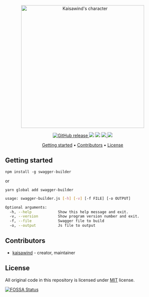 <p align="center">
  <br>
  <img src="https://repository-images.githubusercontent.com/167809029/27811780-98cd-11e9-9d47-18889b196016" alt="Kaisawind's character" width="400">
  <br>
</p>

<p align="center">
  <a href="https://github.com/kaisawind/swagger-builder/releases">
    <img src="https://img.shields.io/github/release/kaisawind/swagger-builder.svg" alt="GitHub release">
  </a>
  <img src="https://img.shields.io/badge/node-%3E%3D8.9-blue.svg" />
  <img src="https://img.shields.io/badge/npm-%3E%3D%203.0.0-blue.svg" />
  <a href="https://travis-ci.com/kaisawind/swagger-builder">
    <img src="https://travis-ci.com/kaisawind/swagger-builder.svg?token=zAYkhFNqwBwmfWpeEt2s&branch=master">
  </a>
  <a href="https://app.fossa.com/projects/git%2Bgithub.com%2Fkaisawind%2Fswagger-builder?ref=badge_shield">
    <img src="https://app.fossa.com/api/projects/git%2Bgithub.com%2Fkaisawind%2Fswagger-builder.svg?type=shield">
  </a>
</p>

<p align="center">
  <a href="#getting-started">Getting started</a> •
  <a href="#contributors">Contributors</a> •
  <a href="#license">License</a>
</p>

## Getting started

```
npm install -g swagger-builder
```
or

```
yarn global add swagger-builder
```

```bash
usage: swagger-builder.js [-h] [-v] [-f FILE] [-o OUTPUT]

Optional arguments:
  -h, --help            Show this help message and exit.
  -v, --version         Show program version number and exit.
  -f, --file            Swagger file to build
  -o, --output          Js file to output
```

## Contributors
- [kaisawind](https://github.com/kaisawind) - creator, maintainer

## License

All original code in this repository is licensed under [MIT](https://github.com/kaisawind/swagger-builder/blob/master/LICENSE) license.

[![FOSSA Status](https://app.fossa.com/api/projects/git%2Bgithub.com%2Fkaisawind%2Fswagger-builder.svg?type=large)](https://app.fossa.com/projects/git%2Bgithub.com%2Fkaisawind%2Ffile-manager?ref=badge_large)

